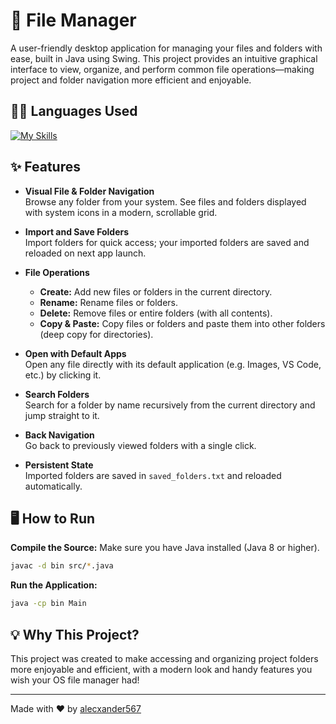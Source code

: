# 📁 File Manager

A user-friendly desktop application for managing your files and folders with ease, built in Java using Swing. This project provides an intuitive graphical interface to view, organize, and perform common file operations—making project and folder navigation more efficient and enjoyable.

## 🧑‍💻 Languages Used

[![My Skills](https://skillicons.dev/icons?i=java)](https://skillicons.dev)

## ✨ Features

- **Visual File & Folder Navigation**  
  Browse any folder from your system. See files and folders displayed with system icons in a modern, scrollable grid.
  
- **Import and Save Folders**  
  Import folders for quick access; your imported folders are saved and reloaded on next app launch.

- **File Operations**  
  - **Create:** Add new files or folders in the current directory.
  - **Rename:** Rename files or folders.
  - **Delete:** Remove files or entire folders (with all contents).
  - **Copy & Paste:** Copy files or folders and paste them into other folders (deep copy for directories).

- **Open with Default Apps**  
  Open any file directly with its default application (e.g. Images, VS Code, etc.) by clicking it.

- **Search Folders**  
  Search for a folder by name recursively from the current directory and jump straight to it.

- **Back Navigation**  
  Go back to previously viewed folders with a single click.

- **Persistent State**  
  Imported folders are saved in `saved_folders.txt` and reloaded automatically.

## 🖥️ How to Run
 **Compile the Source:**
   Make sure you have Java installed (Java 8 or higher).
   ```bash
   javac -d bin src/*.java
   ```
 **Run the Application:**
   ```bash
   java -cp bin Main
   ```

## 💡 Why This Project?

This project was created to make accessing and organizing project folders more enjoyable and efficient, with a modern look and handy features you wish your OS file manager had!

---

Made with ❤️ by [alecxander567](https://github.com/alecxander567)
